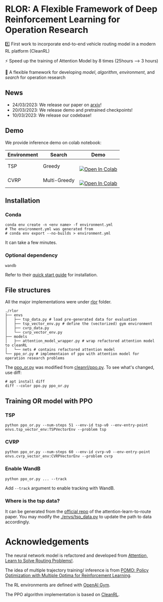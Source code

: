 # RLOR: A Flexible Framework of Deep Reinforcement Learning for Operation Research

1️⃣ First work to incorporate end-to-end vehicle routing model in a modern RL platform (CleanRL)

⚡ Speed up the training of Attention Model by 8 times (25hours --> 3 hours)

🔎 A flexible framework for developing *model*, *algorithm*, *environment*, and *search* for operation research

## News

- 24/03/2023: We release our paper on [arxiv](https://arxiv.org/abs/2303.13117)!
- 20/03/2023: We release demo and pretrained checkpoints!
- 10/03/2023: We release our codebase!


## Demo
We provide inference demo on colab notebook:

| Environment | Search       | Demo                                                         |
| ----------- | ------------ | ------------------------------------------------------------ |
| TSP         | Greedy       | <a target="_blank" href="https://colab.research.google.com/github/cpwan/RLOR/blob/main/demo/tsp_search.ipynb"><br/>  <img src="https://colab.research.google.com/assets/colab-badge.svg" alt="Open In Colab"/><br/></a> |
| CVRP        | Multi-Greedy | <a target="_blank" href="https://colab.research.google.com/github/cpwan/RLOR/blob/main/demo/cvrp_search.ipynb"><br/>  <img src="https://colab.research.google.com/assets/colab-badge.svg" alt="Open In Colab"/><br/></a> |


## Installation
### Conda
```shell
conda env create -n <env name> -f environment.yml
# The environment.yml was generated from
# conda env export --no-builds > environment.yml
```
It can take a few minutes.
### Optional dependency
`wandb`

Refer to their [quick start guide](https://docs.wandb.ai/quickstart) for installation.

## File structures
All the major implementations were under [rlor](./rlor) folder.
```shell
./rlor
├── envs
│   ├── tsp_data.py # load pre-generated data for evaluation
│   ├── tsp_vector_env.py # define the (vectorized) gym environment
│   ├── cvrp_data.py 
│   └── cvrp_vector_env.py 
├── models
│   ├── attention_model_wrapper.py # wrap refactored attention model to cleanRL
│   └── nets # contains refactored attention model
└── ppo_or.py # implementaion of ppo with attention model for operation research problems
```

The [ppo_or.py](./ppo_or.py) was modified from [cleanrl/ppo.py](https://github.com/vwxyzjn/cleanrl/blob/28fd178ca182bd83c75ed0d49d52e235ca6cdc88/cleanrl/ppo.py). To see what's changed, use diff:
```shell
# apt install diff
diff --color ppo.py ppo_or.py
```

## Training OR model with PPO
### TSP
```shell
python ppo_or.py --num-steps 51 --env-id tsp-v0 --env-entry-point envs.tsp_vector_env:TSPVectorEnv --problem tsp
```
### CVRP
```shell
python ppo_or.py --num-steps 60 --env-id cvrp-v0 --env-entry-point envs.cvrp_vector_env:CVRPVectorEnv --problem cvrp
```
### Enable WandB
```shell
python ppo_or.py ... --track
```
Add `--track` argument to enable tracking with WandB.

### Where is the tsp data?
It can be generated from the [official repo](https://github.com/wouterkool/attention-learn-to-route) of the attention-learn-to-route paper. You may modify the [./envs/tsp_data.py](./envs/tsp_data.py) to update the path to data accordingly.

# Acknowledgements
The neural network model is refactored and developed from [Attention, Learn to Solve Routing Problems!](https://github.com/wouterkool/attention-learn-to-route).

The idea of multiple trajectory training/ inference is from [POMO: Policy Optimization with Multiple Optima for Reinforcement Learning](https://proceedings.neurips.cc/paper/2020/hash/f231f2107df69eab0a3862d50018a9b2-Abstract.html).

The RL environments are defined with [OpenAI Gym](https://github.com/openai/gym/tree/0.23.1).

The PPO algorithm implementation is based on [CleanRL](https://github.com/vwxyzjn/cleanrl).
